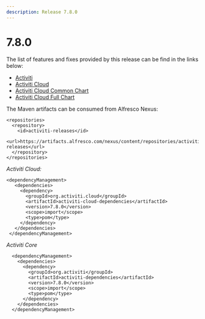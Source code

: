 ```yaml
---
description: Release 7.8.0
---
```


# 7.8.0

The list of features and fixes provided by this release can be find in the links below:

* [Activiti](https://github.com/Activiti/Activiti/releases/tag/7.8.0)
* [Activiti Cloud](https://github.com/Activiti/Activiti-cloud/releases/tag/7.8.0)
* [Activiti Cloud Common Chart](https://github.com/Activiti/activiti-cloud-common-chart/releases/tag/7.8.0)
* [Activiti Cloud Full Chart](https://github.com/Activiti/activiti-cloud-full-chart/releases/tag/7.8.0)



The Maven artifacts can be consumed from Alfresco Nexus:

```markup
<repositories>
  <repository>
    <id>activiti-releases</id>
    <url>https://artifacts.alfresco.com/nexus/content/repositories/activiti-releases</url>
  </repository>
</repositories>
```

_Activiti Cloud:_

```markup
<dependencyManagement>
   <dependencies>
     <dependency>
       <groupId>org.activiti.cloud</groupId>
       <artifactId>activiti-cloud-dependencies</artifactId>
       <version>7.8.0</version>
       <scope>import</scope>
       <type>pom</type>
     </dependency>
   </dependencies>
 </dependencyManagement>
```

_Activiti Core_

```markup
  <dependencyManagement>
    <dependencies>
      <dependency>
        <groupId>org.activiti</groupId>
        <artifactId>activiti-dependencies</artifactId>
        <version>7.8.0</version>
        <scope>import</scope>
        <type>pom</type>
      </dependency>
    </dependencies>
  </dependencyManagement>
```
